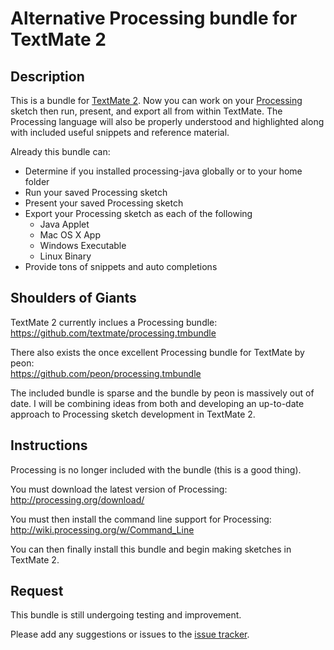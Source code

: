 # Alternative Processing bundle for TextMate 2

## Description

This is a bundle for [TextMate 2](https://github.com/textmate/textmate). Now you can work on your [Processing](http://processing.org/) sketch then run, present, and export all from within TextMate. The Processing language will also be properly understood and highlighted along with included useful snippets and reference material.

Already this bundle can:
* Determine if you installed processing-java globally or to your home folder
* Run your saved Processing sketch
* Present your saved Processing sketch
* Export your Processing sketch as each of the following
  * Java Applet
  * Mac OS X App
  * Windows Executable
  * Linux Binary
* Provide tons of snippets and auto completions

## Shoulders of Giants

TextMate 2 currently inclues a Processing bundle:  
https://github.com/textmate/processing.tmbundle

There also exists the once excellent Processing bundle for TextMate by peon:  
https://github.com/peon/processing.tmbundle

The included bundle is sparse and the bundle by peon is massively out of date. I will be combining ideas from both and developing an up-to-date approach to Processing sketch development in TextMate 2.

## Instructions

Processing is no longer included with the bundle (this is a good thing).

You must download the latest version of Processing:  
http://processing.org/download/

You must then install the command line support for Processing:  
http://wiki.processing.org/w/Command_Line

You can then finally install this bundle and begin making sketches in TextMate 2.

## Request

This bundle is still undergoing testing and improvement.

Please add any suggestions or issues to the [issue tracker](https://github.com/TrevorSayre/Processing.tmbundle/issues).
